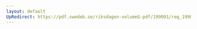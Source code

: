 ```yaml
---
layout: default
UpRedirect: https://pdf.swedeb.se/riksdagen-volumeG-pdf/199091/reg_199091_BoU.pdf
---
```

